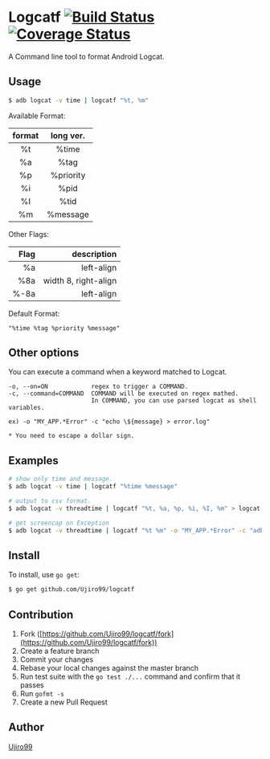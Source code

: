 # Logcatf  [![Build Status](https://travis-ci.org/ujiro99/logcatf.svg?branch=master)](https://travis-ci.org/ujiro99/logcatf)  [![Coverage Status](https://coveralls.io/repos/ujiro99/logcatf/badge.svg?branch=master&service=github)](https://coveralls.io/github/ujiro99/logcatf?branch=master)

A Command line tool to format Android Logcat.


## Usage

```bash
$ adb logcat -v time | logcatf "%t, %m"
```

Available Format:

| format | long ver. |
|:------:|:---------:|
|   %t   | %time     |
|   %a   | %tag      |
|   %p   | %priority |
|   %i   | %pid      |
|   %I   | %tid      |
|   %m   | %message  |

Other Flags:

|  Flag | description |
|------:|---------------------:|
|   %a  | left-align           |
|  %8a  | width 8, right-align |
| %-8a  | left-align           |


Default Format:

    "%time %tag %priority %message"

## Other options

You can execute a command when a keyword  matched to Logcat.

    -o, --on=ON            regex to trigger a COMMAND.
    -c, --command=COMMAND  COMMAND will be executed on regex mathed. 
                           In COMMAND, you can use parsed logcat as shell variables. 
                         
    ex) -o "MY_APP.*Error" -c "echo \${message} > error.log" 
    
    * You need to escape a dollar sign.


## Examples

```bash
# show only time and message.
$ adb logcat -v time | logcatf "%time %message"

# output to csv format.
$ adb logcat -v threadtime | logcatf "%t, %a, %p, %i, %I, %m" > logcat.csv

# get screencap on Exception
$ adb logcat -v threadtime | logcatf "%t %m" -o "MY_APP.*Error" -c "adb shell screencap -p /sdcard/a.png"
```


## Install

To install, use `go get`:

```bash
$ go get github.com/Ujiro99/logcatf
```

## Contribution

1. Fork ([https://github.com/Ujiro99/logcatf/fork](https://github.com/Ujiro99/logcatf/fork))
1. Create a feature branch
1. Commit your changes
1. Rebase your local changes against the master branch
1. Run test suite with the `go test ./...` command and confirm that it passes
1. Run `gofmt -s`
1. Create a new Pull Request

## Author

[Ujiro99](https://github.com/Ujiro99)

